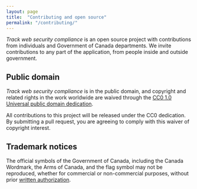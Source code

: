 ```yaml
---
layout: page
title:  "Contributing and open source"
permalink: "/contributing/"
---
```


*Track web security compliance* is an open source project with contributions from individuals and Government of Canada departments. We invite contributions to any part of the application, from people inside and outside government.

## Public domain

*Track web security compliance* is in the public domain, and copyright and related rights in the work worldwide are waived through the [CC0 1.0 Universal public domain dedication](https://creativecommons.org/publicdomain/zero/1.0/).

All contributions to this project will be released under the CC0 dedication. By submitting a pull request, you are agreeing to comply with this waiver of copyright interest.

## Trademark notices

The official symbols of the Government of Canada, including the Canada Wordmark, the Arms of Canada, and the flag symbol may not be reproduced, whether for commercial or non-commercial purposes, without prior [written authorization](http://www.tbs-sct.gc.ca/fip-pcim/spec/T105-eng.asp).
